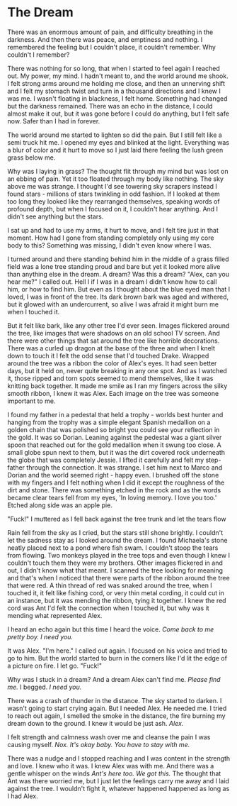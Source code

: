 # The Dream

There was an enormous amount of pain, and difficulty breathing in the darkness. And then there was peace, and emptiness and nothing. I remembered the feeling but I couldn't place, it couldn't remember. Why couldn't I remember?

There was nothing for so long, that when I started to feel again I reached out. My power, my mind. I hadn't meant to, and the world around me shook. I felt strong arms around me holding me close, and then an unnerving shift and I felt my stomach twist and turn in a thousand directions and I knew I was me. I wasn't floating in blackness, I felt home. Something had changed but the darkness remained. There was an echo in the distance, I could almost make it out, but it was gone before I could do anything, but I felt safe now.  Safer than I had in forever.

The world around me started to lighten so did the pain. But I still felt like a semi truck hit me. I opened my eyes and blinked at the light. Everything was a blur of color and it hurt to move so I just laid there feeling the lush green grass below me.  

Why was I laying in grass? The thought flit through my mind but was lost on an ebbing of pain. Yet it too floated through my body like nothing. The sky above me was strange. I thought I'd see towering sky scrapers instead I found stars - millions of stars twinkling in odd fashion. If I looked at them too long they looked like they rearranged themselves, speaking words of profound depth, but when I focused on it, I couldn't hear anything.  And I didn't see anything but the stars.

I sat up and had to use my arms, it hurt to move, and I felt tire just in that moment.  How had I gone from standing completely only using my core body to this? Something was missing, I didn't even know where I was.

I turned around and there standing behind him in the middle of a grass filled field was a lone tree standing proud and bare but yet it looked more alive than anything else in the dream. A dream? Was this a dream? "Alex, can you hear me?"  I called out. Hell I if I was in a dream I didn't know how to call him, or how to find him. But even as I thought about the blue eyed man that I loved, I was in front of the tree. Its dark brown bark was aged and withered, but it glowed with an undercurrent, so alive I was afraid it might burn me when I touched it.  

But it felt like bark, like any other tree I'd ever seen. Images flickered around the tree, like images that were shadows on an old school TV screen. And there were other things that sat around the tree like horrible decorations. There was a curled up dragon at the base of the three and when I knelt down to touch it I felt the odd sense that I'd touched Drake.  Wrapped around the tree was a ribbon the color of Alex's eyes. It had seen better days, but it held on, never quite breaking in any one spot. And as I watched it, those ripped and torn spots seemed to mend themselves, like it was knitting back together. It made me smile as I ran my fingers across the silky smooth ribbon, I knew it was Alex.  Each image on the tree was someone important to me.  

I found my father in a pedestal that held a trophy - worlds best hunter and hanging from the trophy was a simple elegant Spanish medallion on a golden chain that was polished so bright you could see your reflection in the gold. It was so Dorian. Leaning against the pedestal was a giant silver spoon that reached out for the gold medallion when it swung too close. A small globe spun next to them, but it was the dirt covered rock underneath the globe that was completely Jessie. I lifted it carefully and felt my step-father through the connection. It was strange. I set him next to Marco and Dorian and the world seemed right - happy even. I brushed off the stone with my fingers and I felt nothing when I did it except the roughness of the dirt and stone. There was something etched in the rock and as the words became clear tears fell from my eyes, 'In loving memory. I love you too.' Etched along side was an apple pie.

"Fuck!" I muttered as I fell back against the tree trunk and let the tears flow

Rain fell from the sky as I cried, but the stars still shone brightly. I couldn't let the sadness stay as I looked around the dream. I found Michaela's stone neatly placed next to a pond where fish swam. I couldn't stoop the tears from flowing. Two monkeys played in the tree tops and even though I knew I couldn't touch them they were my brothers.  Other images flickered in and out, I didn't know what that meant. I scanned the tree looking for meaning and that's when I noticed that there were parts of the ribbon around the tree that were red. A thin thread of red was snaked around the tree, when I touched it, it felt like fishing cord, or very thin metal cording, it could cut in an instance, but it was mending the ribbon, tying it together. I knew the red cord was Ant I'd felt the connection when I touched it, but why was it mending what represented Alex.

I heard an echo again but this time I heard the voice.  _Come back to me pretty boy. I need you._

It was Alex. "I'm here." I called out again. I focused on his voice and tried to go to him.  But the world started to burn in the corners like I'd lit the edge of a picture on fire. I let go. "Fuck!"

Why was I stuck in a dream? And a dream Alex can't find me. _Please find me._ I begged. _I need you._

There was a crash of thunder in the distance. The sky started to darken. I wasn't going to start crying again. But I needed Alex. He needed me. I tried to reach out again, I smelled the smoke in the distance, the fire burning my dream down to the ground. I knew it would be just ash.  _Alex._

I felt strength and calmness wash over me and cleanse the pain I was causing myself.  _Nox. It's okay baby. You have to stay with me._

There was a nudge and I stopped reaching and I was content in the strength and love. I knew who it was. I knew Alex was with me. And there was a gentle whisper on the winds _Ant's here too. We got this._ The thought that Ant was there worried me, but I just let the feelings carry me away and I laid against the tree. I wouldn't fight it, whatever happened happened as long as I had Alex.
